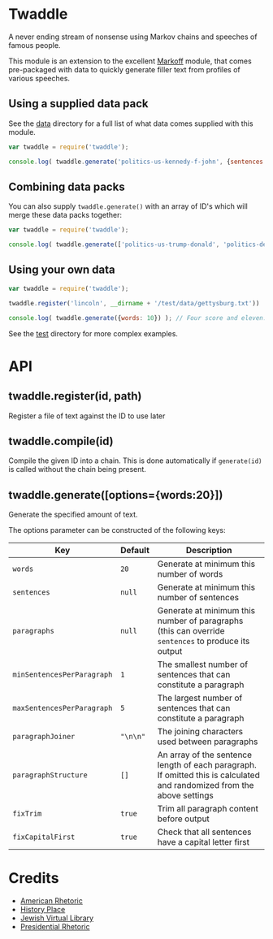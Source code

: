 Twaddle
=======
A never ending stream of nonsense using Markov chains and speeches of famous people.

This module is an extension to the excellent [Markoff](https://github.com/jcorbin/markoff) module, that comes pre-packaged with data to quickly generate filler text from profiles of various speeches.



Using a supplied data pack
--------------------------
See the [data](./data) directory for a full list of what data comes supplied with this module.

```javascript
var twaddle = require('twaddle');

console.log( twaddle.generate('politics-us-kennedy-f-john', {sentences: 1}) ); // Ask not what your country...
```


Combining data packs
--------------------
You can also supply `twaddle.generate()` with an array of ID's which will merge these data packs together:

```javascript
var twaddle = require('twaddle');

console.log( twaddle.generate(['politics-us-trump-donald', 'politics-de-hitler-adolph'], {paragraphs: 5}) );
```


Using your own data
-------------------

```javascript
var twaddle = require('twaddle');

twaddle.register('lincoln', __dirname + '/test/data/gettysburg.txt'))

console.log( twaddle.generate({words: 10}) ); // Four score and eleven...
```


See the [test](./test) directory for more complex examples.


API
===

twaddle.register(id, path)
--------------------------
Register a file of text against the ID to use later


twaddle.compile(id)
-------------------
Compile the given ID into a chain. This is done automatically if `generate(id)` is called without the chain being present.


twaddle.generate([options={words:20}])
--------------------------------------
Generate the specified amount of text.

The options parameter can be constructed of the following keys:

| Key                        | Default     | Description                                                                                                             |
|----------------------------|-------------|-------------------------------------------------------------------------------------------------------------------------|
| `words`                    | `20`        | Generate at minimum this number of words                                                                                |
| `sentences`                | `null`      | Generate at minimum this number of sentences                                                                            |
| `paragraphs`               | `null`      | Generate at minimum this number of paragraphs (this can override `sentences` to produce its output                      |
| `minSentencesPerParagraph` | `1`         | The smallest number of sentences that can constitute a paragraph                                                        |
| `maxSentencesPerParagraph` | `5`         | The largest number of sentences that can constitute a paragraph                                                         |
| `paragraphJoiner`          | `"\n\n"`    | The joining characters used between paragraphs                                                                          |
| `paragraphStructure`       | `[]`        | An array of the sentence length of each paragraph. If omitted this is calculated and randomized from the above settings |
| `fixTrim`                  | `true`      | Trim all paragraph content before output                                                                                |
| `fixCapitalFirst`          | `true`      | Check that all sentences have a capital letter first                                                                    |


Credits
=======
* [American Rhetoric](http://www.americanrhetoric.com)
* [History Place](http://www.historyplace.com/speeches/previous.htm)
* [Jewish Virtual Library](http://www.jewishvirtuallibrary.org/jsource/Holocaust/hitlertoc.html)
* [Presidential Rhetoric](http://www.presidentialrhetoric.com/historicspeeches/index.html)
